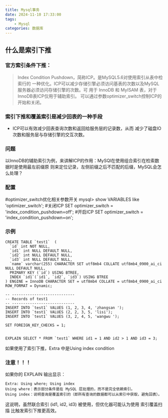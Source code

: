```yaml
---
title: Mysql事务 
date: 2024-11-10 17:33:00
tags:
	- Mysql
categories: 数据库
---
```


## 什么是索引下推
### 官方索引条件下推： 
>Index Condition Pushdown，简称ICP。是MySQL5.6对使用索引从表中检索行的
一种优化。ICP可以减少存储引擎必须访问基表的次数以及MySQL服务器必须访问存储引擎的次数。可
用于 InnoDB 和 MyISAM 表，对于InnoDB表ICP仅用于辅助索引。
可以通过参数optimizer_switch控制ICP的开始和关闭。


### 索引下推和覆盖索引是减少回表的一种手段
+ ICP可以有效减少回表查询次数和返回给服务层的记录数，从而
减少了磁盘IO次数和服务层与存储引擎的交互次数。


### 问题
以InnoDB的辅助索引为例，来讲解ICP的作用：MySQl在使用组合索引在检索数据时是使用最左前缀原
则来定位记录，左侧前缀之后不匹配的后缀，MySQL会怎么处理？

### 配置
#optimizer_switch优化相关参数开关
mysql> show VARIABLES like 'optimizer_switch';
#关闭ICP
SET optimizer_switch = 'index_condition_pushdown=off';
#开启ICP
SET optimizer_switch = 'index_condition_pushdown=on';

### 示例
```
CREATE TABLE `test1`  (
  `id` int NOT NULL,
  `id1` int NULL DEFAULT NULL,
  `id2` int NULL DEFAULT NULL,
  `id3` int NULL DEFAULT NULL,
  `name` varchar(255) CHARACTER SET utf8mb4 COLLATE utf8mb4_0900_ai_ci NULL DEFAULT NULL,
  PRIMARY KEY (`id`) USING BTREE,
  INDEX `id1`(`id1`, `id2`, `id3`) USING BTREE
) ENGINE = InnoDB CHARACTER SET = utf8mb4 COLLATE = utf8mb4_0900_ai_ci ROW_FORMAT = Dynamic;

-- ----------------------------
-- Records of test1
-- ----------------------------
INSERT INTO `test1` VALUES (1, 2, 3, 4, 'zhangsan ');
INSERT INTO `test1` VALUES (2, 2, 3, 5, 'lisi');
INSERT INTO `test1` VALUES (3, 2, 4, 5, 'wangwu ');

SET FOREIGN_KEY_CHECKS = 1;
``` 
```

EXPLAIN SELECT * FROM `test1` WHERE id1 = 1 AND id2 > 1 AND id3 = 3;
```
如果使用了索引下推，Extra 中是Using index condition


### 注意！！！

如果你的 EXPLAIN 输出显示：
```
Extra: Using where; Using index
Using where：表示部分条件是在 MySQL 层处理的，而不是完全依赖索引。
Using index：说明查询是覆盖索引的（即所有查询的数据都可以从索引中获取，避免回表）。
```
这说明，虽然联合索引 (id1, id2, id3) 被使用，但优化器可能认为使用 索引覆盖扫描 比触发索引下推更高效。

